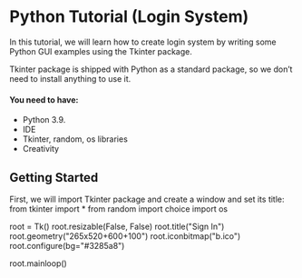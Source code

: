 # Python Tutorial (Login System)

In this tutorial, we will learn how to create login system by writing some Python GUI examples using the
Tkinter package.

Tkinter package is shipped with Python as a standard package, so we don’t need to install anything to use it.



#### You need to have:
* Python 3.9.
* IDE
* Tkinter, random, os libraries
* Creativity

## Getting Started
First, we will import Tkinter package and create a window and set its title:
from tkinter import *
from random import choice
import os

root = Tk()
root.resizable(False, False)
root.title("Sign In")
root.geometry("265x520+600+100")
root.iconbitmap("b.ico")
root.configure(bg="#3285a8")


root.mainloop()


